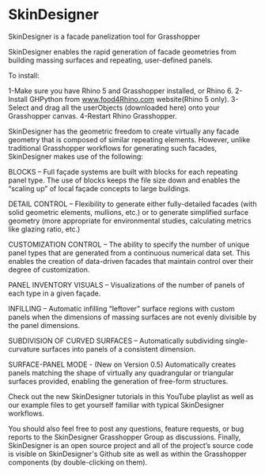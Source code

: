 # SkinDesigner
SkinDesigner is a facade panelization tool for Grasshopper

SkinDesigner enables the rapid generation of facade geometries from building massing surfaces and repeating, user-defined panels.

To install:

1-Make sure you have Rhino 5 and Grasshopper installed, or Rhino 6.
2-Install GHPython from www.food4Rhino.com website(Rhino 5 only).
3-Select and drag all the userObjects (downloaded here) onto your Grasshopper canvas.
4-Restart Rhino Grasshopper.

SkinDesigner has the geometric freedom to create virtually any facade geometry that is composed of similar repeating elements. However, unlike traditional Grasshopper workflows for generating such facades, SkinDesigner makes use of the following:

BLOCKS – Full façade systems are built with blocks for each repeating panel type. The use of blocks keeps the file size down and enables the “scaling up” of local façade concepts to large buildings.

DETAIL CONTROL – Flexibility to generate either fully-detailed facades (with solid geometric elements, mullions, etc.) or to generate simplified surface geometry (more appropriate for environmental studies, calculating metrics like glazing ratio, etc.)

CUSTOMIZATION CONTROL – The ability to specify the number of unique panel types that are generated from a continuous numerical data set. This enables the creation of data-driven facades that maintain control over their degree of customization.

PANEL INVENTORY VISUALS – Visualizations of the number of panels of each type in a given façade.

INFILLING – Automatic infilling “leftover” surface regions with custom panels when the dimensions of massing surfaces are not evenly divisible by the panel dimensions.

SUBDIVISION OF CURVED SURFACES – Automatically subdividing single-curvature surfaces into panels of a consistent dimension.

SURFACE-PANEL MODE - (New on Version 0.5) Automatically creates panels matching the shape of virtually any quadrangular or triangular surfaces provided, enabling the generation of free-form structures.

Check out the new SkinDesigner tutorials in this YouTube playlist as well as our example files to get yourself familiar with typical SkinDesigner workflows.

You should also feel free to post any questions, feature requests, or bug reports to the SkinDesigner Grasshopper Group  as discussions. Finally, SkinDesigner is an open source project and all of the project’s source code is visible on SkinDesigner's Github site as well as within the Grasshopper components (by double-clicking on them). 
